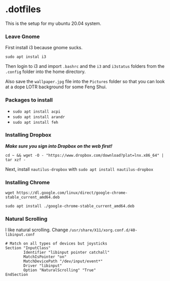 # .dotfiles

This is the setup for my ubuntu 20.04 system.

### Leave Gnome
First install i3 because gnome sucks.

`sudo apt instal i3`

Then login to i3 and import `.bashrc` and the `i3` and `i3status` folders from the `.config` folder into the home directory.

Also save the `wallpaper.jpg` file into the `Pictures` folder so that you can look at a dope LOTR background for some Feng Shui.

### Packages to install
- `sudo apt install acpi`
- `sudo apt install arandr`
- `sudo apt install feh`

### Installing Dropbox

***Make sure you sign into Dropbox on the web first!***

`cd ~ && wget -O - "https://www.dropbox.com/download?plat=lnx.x86_64" | tar xzf -`

Next, install `nautilus-dropbox` with `sudo apt install nautilus-dropbox`

### Installing Chrome

`wget https://dl.google.com/linux/direct/google-chrome-stable_current_amd64.deb`

`sudo apt install ./google-chrome-stable_current_amd64.deb`

### Natural Scrolling
I like natural scrolling. Change `/usr/share/X11/xorg.conf.d/40-libinput.conf`

```
# Match on all types of devices but joysticks
Section "InputClass"
        Identifier "libinput pointer catchall"
        MatchIsPointer "on"
        MatchDevicePath "/dev/input/event*"
        Driver "libinput"
        Option "NaturalScrolling" "True"
EndSection
```

